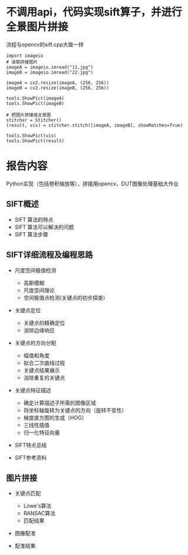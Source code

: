 # 不调用api，代码实现sift算子，并进行全景图片拼接
流程与opencv的sift.cpp大致一样

```
import imageio
# 读取拼接图片
imageA = imageio.imread("11.jpg")
imageB = imageio.imread("22.jpg")

imageA = cv2.resize(imageA, (256, 256))
imageB = cv2.resize(imageB, (256, 256))

tools.ShowPict(imageA)
tools.ShowPict(imageB)

# 把图片拼接成全景图
stitcher = Stitcher()
(result, vis) = stitcher.stitch([imageA, imageB], showMatches=True)

tools.ShowPict(vis)
tools.ShowPict(result)
```

# 报告内容

Python实现（包括卷积缩放等），拼接用opencv，DUT图像处理基础大作业


## SIFT概述
- SIFT 算法的特点
- SIFT 算法可以解决的问题
- SIFT 算法步骤

## SIFT详细流程及编程思路

- 尺度空间极值检测
  - 高斯模糊
  - 尺度空间理论
  - 空间极值点检测(关键点的初步探查）
  
- 关键点定位
  - 关键点的精确定位
  - 消除边缘响应

- 关键点的方向分配
  - 幅值和角度
  - 拟合二次曲线过程
  - 关键点结果展示
  - 消除重复的关键点

- 关键点特征描述
  - 确定计算描述子所需的图像区域
  - 将坐标轴旋转为关键点的方向（旋转不变性）
  - 梯度直方图的生成（HOG）
  - 三线性插值
  - 归一化特征向量
 
- SIFT特点总结

- SIFT参考资料

## 图片拼接

- 关键点匹配
  - Lowe's算法
  - RANSAC算法
  - 匹配结果

- 图像配准
- 配准结果

